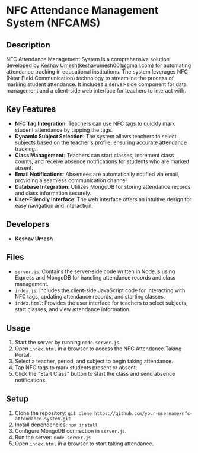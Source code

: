 # NFC Attendance Management System (NFCAMS)

## Description
NFC Attendance Management System is a comprehensive solution developed by Keshav Umesh(keshavumesh001@gmail.com) for automating attendance tracking in educational institutions. The system leverages NFC (Near Field Communication) technology to streamline the process of marking student attendance. It includes a server-side component for data management and a client-side web interface for teachers to interact with.

## Key Features
- **NFC Tag Integration**: Teachers can use NFC tags to quickly mark student attendance by tapping the tags.
- **Dynamic Subject Selection**: The system allows teachers to select subjects based on the teacher's profile, ensuring accurate attendance tracking.
- **Class Management**: Teachers can start classes, increment class counts, and receive absence notifications for students who are marked absent.
- **Email Notifications**: Absentees are automatically notified via email, providing a seamless communication channel.
- **Database Integration**: Utilizes MongoDB for storing attendance records and class information securely.
- **User-Friendly Interface**: The web interface offers an intuitive design for easy navigation and interaction.

## Developers
- **Keshav Umesh**

## Files
- `server.js`: Contains the server-side code written in Node.js using Express and MongoDB for handling attendance records and class management.
- `index.js`: Includes the client-side JavaScript code for interacting with NFC tags, updating attendance records, and starting classes.
- `index.html`: Provides the user interface for teachers to select subjects, start classes, and view attendance information.

## Usage
1. Start the server by running `node server.js`.
2. Open `index.html` in a browser to access the NFC Attendance Taking Portal.
3. Select a teacher, period, and subject to begin taking attendance.
4. Tap NFC tags to mark students present or absent.
5. Click the "Start Class" button to start the class and send absence notifications.

## Setup
1. Clone the repository: `git clone https://github.com/your-username/nfc-attendance-system.git`
2. Install dependencies: `npm install`
3. Configure MongoDB connection in `server.js`.
4. Run the server: `node server.js`
5. Open `index.html` in a browser to start taking attendance.
